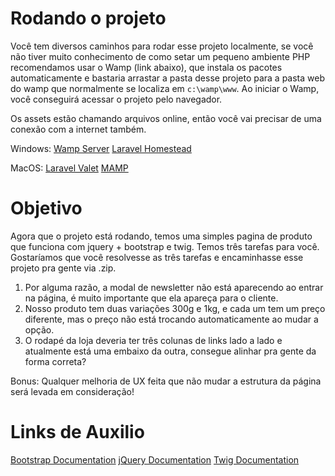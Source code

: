 # Rodando o projeto
Você tem diversos caminhos para rodar esse projeto localmente, se você não tiver muito conhecimento de como setar um pequeno ambiente PHP recomendamos usar o Wamp (link abaixo), que instala os pacotes automaticamente e bastaria arrastar a pasta desse projeto para a pasta web do wamp que normalmente se localiza em `c:\wamp\www`. Ao iniciar o Wamp, você conseguirá acessar o projeto pelo navegador. 

Os assets estão chamando arquivos online, então você vai precisar de uma conexão com a internet também.

Windows:
[Wamp Server](http://www.wampserver.com/en/)
[Laravel Homestead](https://laravel.com/docs/5.8/homestead)

MacOS:
[Laravel Valet](https://laravel.com/docs/5.8/valet)
[MAMP](https://www.mamp.info/en/)

# Objetivo
Agora que o projeto está rodando, temos uma simples pagina de produto que funciona com jquery + bootstrap e twig. Temos três tarefas para você. Gostaríamos que você resolvesse as três tarefas e encaminhasse esse projeto pra gente via .zip.

1. Por alguma razão, a modal de newsletter não está aparecendo ao entrar na página, é muito importante que ela apareça para o cliente.
2. Nosso produto tem duas variações 300g e 1kg, e cada um tem um preço diferente, mas o preço não está trocando automaticamente ao mudar a opção.
3. O rodapé da loja deveria ter três colunas de links lado a lado e atualmente está uma embaixo da outra, consegue alinhar pra gente da forma correta?

Bonus: Qualquer melhoria de UX feita que não mudar a estrutura da página será levada em consideração!

# Links de Auxilio
[Bootstrap Documentation](https://getbootstrap.com/docs/4.3/getting-started/introduction/)
[jQuery Documentation](https://api.jquery.com/)
[Twig Documentation](https://twig.symfony.com/doc/2.x/)